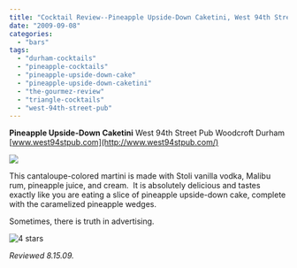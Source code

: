 ```yaml
---
title: "Cocktail Review--Pineapple Upside-Down Caketini, West 94th Street Pub, Durham"
date: "2009-09-08"
categories:
  - "bars"
tags:
  - "durham-cocktails"
  - "pineapple-cocktails"
  - "pineapple-upside-down-cake"
  - "pineapple-upside-down-caketini"
  - "the-gourmez-review"
  - "triangle-cocktails"
  - "west-94th-street-pub"
---
```


**Pineapple Upside-Down Caketini** West 94th Street Pub Woodcroft Durham [www.west94stpub.com](http://www.west94stpub.com/)

![](http://www.thegourmez.com/gourmez/photos/caketini.jpg)

This cantaloupe-colored martini is made with Stoli vanilla vodka, Malibu rum, pineapple juice, and cream.  It is absolutely delicious and tastes exactly like you are eating a slice of pineapple upside-down cake, complete with the caramelized pineapple wedges.

Sometimes, there is truth in advertising.




<div class="caption">

![4 stars](http://s3.amazonaws.com/thegourmez-wpmedia/2009/02/rating_truffle1.gif "rating_truffle1")</div>


_Reviewed 8.15.09._
